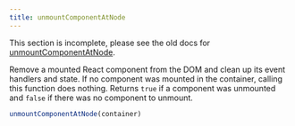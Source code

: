 ```yaml
---
title: unmountComponentAtNode
---
```


<Wip>

This section is incomplete, please see the old docs for [unmountComponentAtNode](https://reactjs.org/docs/react-dom.html#unmountcomponentatnode).

</Wip>


<Intro>

Remove a mounted React component from the DOM and clean up its event handlers and state. If no component was mounted in the container, calling this function does nothing. Returns `true` if a component was unmounted and `false` if there was no component to unmount.

```js
unmountComponentAtNode(container)
```

</Intro>
